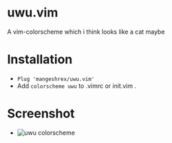 # uwu.vim
A vim-colorscheme which i think looks like a cat maybe 

# Installation 
- ```Plug 'mangeshrex/uwu.vim' ``` 
- Add ```colorscheme uwu``` to .vimrc or init.vim . 

# Screenshot 
- <img src="asset/uwu.png" alt="uwu colorscheme"> 


